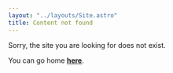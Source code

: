 ```yaml
---
layout: "../layouts/Site.astro"
title: Content not found
---
```


Sorry, the site you are looking for does not exist.

You can go home **[here](/)**.
